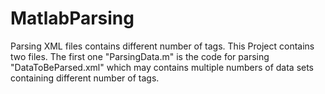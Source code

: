 # MatlabParsing
Parsing XML files contains different number of tags.
This Project contains two files. The first one "ParsingData.m" is the code for parsing "DataToBeParsed.xml" which may contains
multiple numbers of data sets containing different number of tags. 
